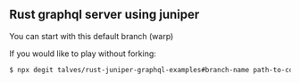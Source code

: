 ## Rust graphql server using juniper

You can start with this default branch (warp)

If you would like to play without forking:

```bash
$ npx degit talves/rust-juniper-graphql-examples#branch-name path-to-copy
```
